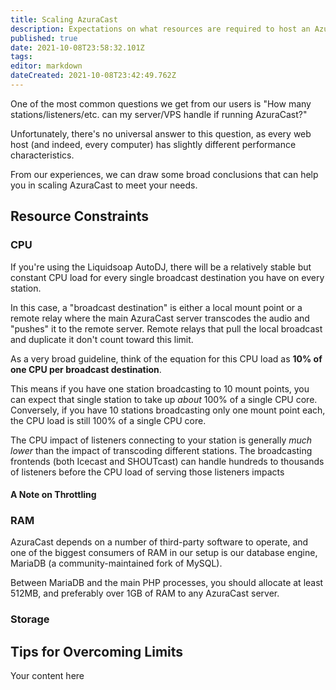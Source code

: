 ```yaml
---
title: Scaling AzuraCast
description: Expectations on what resources are required to host an AzuraCast instance, and tips on how to scale up as your station grows.
published: true
date: 2021-10-08T23:58:32.101Z
tags: 
editor: markdown
dateCreated: 2021-10-08T23:42:49.762Z
---
```


One of the most common questions we get from our users is "How many stations/listeners/etc. can my server/VPS handle if running AzuraCast?"

Unfortunately, there's no universal answer to this question, as every web host (and indeed, every computer) has slightly different performance characteristics.

From our experiences, we can draw some broad conclusions that can help you in scaling AzuraCast to meet your needs.

## Resource Constraints

### CPU

If you're using the Liquidsoap AutoDJ, there will be a relatively stable but constant CPU load for every single broadcast destination you have on every station.

In this case, a "broadcast destination" is either a local mount point or a remote relay where the main AzuraCast server transcodes the audio and "pushes" it to the remote server. Remote relays that pull the local broadcast and duplicate it don't count toward this limit.

As a very broad guideline, think of the equation for this CPU load as **10% of one CPU per broadcast destination**.

This means if you have one station broadcasting to 10 mount points, you can expect that single station to take up *about* 100% of a single CPU core. Conversely, if you have 10 stations broadcasting only one mount point each, the CPU load is still 100% of a single CPU core.

The CPU impact of listeners connecting to your station is generally *much lower* than the impact of transcoding different stations. The broadcasting frontends (both Icecast and SHOUTcast) can handle hundreds to thousands of listeners before the CPU load of serving those listeners impacts 

#### A Note on Throttling




### RAM

AzuraCast depends on a number of third-party software to operate, and one of the biggest consumers of RAM in our setup is our database engine, MariaDB (a community-maintained fork of MySQL).

Between MariaDB and the main PHP processes, you should allocate at least 512MB, and preferably over 1GB of RAM to any AzuraCast server.


### Storage




## Tips for Overcoming Limits



Your content here